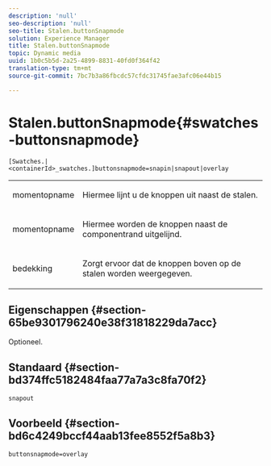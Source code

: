 ```yaml
---
description: 'null'
seo-description: 'null'
seo-title: Stalen.buttonSnapmode
solution: Experience Manager
title: Stalen.buttonSnapmode
topic: Dynamic media
uuid: 1b0c5b5d-2a25-4899-8831-40fd0f364f42
translation-type: tm+mt
source-git-commit: 7bc7b3a86fbcdc57cfdc31745fae3afc06e44b15

---
```



# Stalen.buttonSnapmode{#swatches-buttonsnapmode}

`[Swatches.|<containerId>_swatches.]buttonsnapmode=snapin|snapout|overlay`

<table id="table_4322E3ECE9354016B891F5E7A35D6A2A"> 
 <tbody> 
  <tr> 
   <td> <p> <span class="codeph"> <span class="varname"> momentopname</span></span> </p> </td> 
   <td> <p>Hiermee lijnt u de knoppen uit naast de stalen. </p> </td> 
  </tr> 
  <tr> 
   <td> <p> <span class="codeph"> <span class="varname"> momentopname</span></span> </p> </td> 
   <td> <p>Hiermee worden de knoppen naast de componentrand uitgelijnd. </p> </td> 
  </tr> 
  <tr> 
   <td> <p> <span class="codeph"> <span class="varname"> bedekking</span></span> </p> </td> 
   <td> <p>Zorgt ervoor dat de knoppen boven op de stalen worden weergegeven. </p> </td> 
  </tr> 
 </tbody> 
</table>

## Eigenschappen {#section-65be9301796240e38f31818229da7acc}

Optioneel.

## Standaard {#section-bd374ffc5182484faa77a7a3c8fa70f2}

`snapout`

## Voorbeeld {#section-bd6c4249bccf44aab13fee8552f5a8b3}

`buttonsnapmode=overlay`
